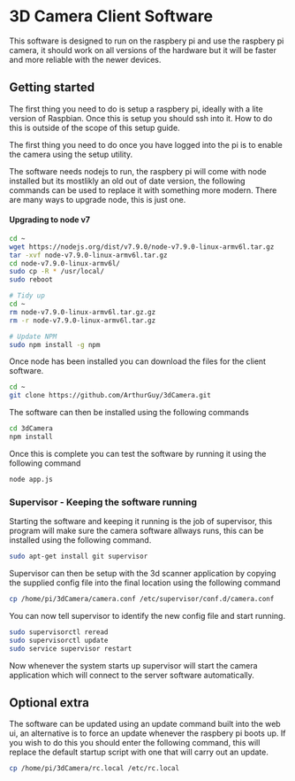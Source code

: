 # 3D Camera Client Software

This software is designed to run on the raspbery pi and use the raspbery pi camera, it should work on all versions of the hardware but it will be faster and more reliable with the newer devices.


## Getting started
The first thing you need to do is setup a raspbery pi, ideally with a lite version of Raspbian. Once this is setup you should ssh into it. How to do this is outside of the scope of this setup guide.

The first thing you need to do once you have logged into the pi is to enable the camera using the setup utility.

The software needs nodejs to run, the raspbery pi will come with node installed but its mostlikly an old out of date version, the following commands can be used to replace it with something more modern. There are many ways to upgrade node, this is just one.

#### Upgrading to node v7
```bash
cd ~
wget https://nodejs.org/dist/v7.9.0/node-v7.9.0-linux-armv6l.tar.gz
tar -xvf node-v7.9.0-linux-armv6l.tar.gz
cd node-v7.9.0-linux-armv6l/
sudo cp -R * /usr/local/
sudo reboot

# Tidy up
cd ~
rm node-v7.9.0-linux-armv6l.tar.gz.gz
rm -r node-v7.9.0-linux-armv6l.tar.gz

# Update NPM
sudo npm install -g npm
```

Once node has been installed you can download the files for the client software.

```bash
cd ~
git clone https://github.com/ArthurGuy/3dCamera.git
```

The software can then be installed using the following commands
```bash
cd 3dCamera
npm install
```

Once this is complete you can test the software by running it using the following command
```bash
node app.js
```

### Supervisor - Keeping the software running

Starting the software and keeping it running is the job of supervisor, this program will make sure the camera software allways runs, this can be installed using the following command.

```bash
sudo apt-get install git supervisor
```

Supervisor can then be setup with the 3d scanner application by copying the supplied config file into the final location using the following command
```bash
cp /home/pi/3dCamera/camera.conf /etc/supervisor/conf.d/camera.conf
```
You can now tell supervisor to identify the new config file and start running.

```bash
sudo supervisorctl reread
sudo supervisorctl update
sudo service supervisor restart
```
Now whenever the system starts up supervisor will start the camera application which will connect to the server software automatically.


## Optional extra

The software can be updated using an update command built into the web ui, an alternative is to force an update whenever the raspbery pi boots up. If you wish to do this you should enter the following command, this will replace the default startup script with one that will carry out an update.
```bash
cp /home/pi/3dCamera/rc.local /etc/rc.local
```
